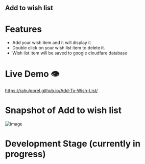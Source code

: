 ## Add to wish list

# Features    

  - Add your wish item and it will display it
  - Double click on your wish list item to delete it.
  - Wish list item will be saved to google cloudfare database   

# Live Demo 👁️
https://rahulporel.github.io/Add-To-Wish-List/

# Snapshot of Add to wish list
![image](https://github.com/RahulPorel/Add_To_Wish_List/assets/98636266/33836118-575f-49b0-986c-d99559723e20)

# Development Stage (currently in progress)

